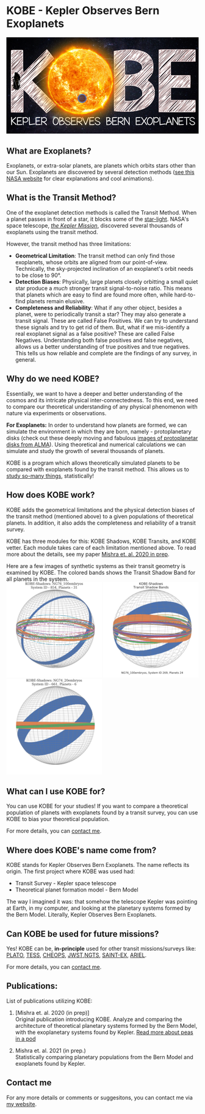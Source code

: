 # KOBE - Kepler Observes Bern Exoplanets

![](/images/kobe_compressed.png)

## What are Exoplanets? 

Exoplanets, or extra-solar planets, are planets which orbits stars other than our Sun. Exoplanets are discovered by several detection methods ([see this NASA website](https://exoplanets.nasa.gov/alien-worlds/ways-to-find-a-planet/#) for clear explanations and cool animations). 

## What is the Transit Method?

One of the exoplanet detection methods is called the Transit Method. When a planet passes in front of a star, it blocks some of the [star-light](https://www.youtube.com/watch?v=Pgum6OT_VH8). NASA's space telescope, [*the Kepler Mission*](https://www.nasa.gov/mission_pages/kepler/overview/index.html), discovered several thousands of exoplanets using the transit method.  

However, the transit method has three limitations:
* **Geometrical Limitation**: The transit method can only find those exoplanets, whose orbits are aligned from our point-of-view. Technically, the sky-projected inclination of an exoplanet's orbit needs to be close to 90&deg;. 
* **Detection Biases**: Physically, large planets closely orbitting a small quiet star produce a *much* stronger transit signal-to-noise ratio. This means that planets which are easy to find are found more often, while hard-to-find planets remain elusive. 
* **Completeness and Reliability**: What if any other object, besides a planet, were to periodically transit a star? They may also generate a transit signal. These are called False Positives. We can try to understand these signals and try to get rid of them. But, what if we mis-identify a real exoplanet signal as a false positive? These are called False Negatives. Understanding both false positives and false negatives, allows us a better understanding of true positives and true negatives. This tells us how reliable and complete are the findings of any survey, in general. 

## Why do we need KOBE?

Essentially, we want to have a deeper and better understanding of the cosmos and its intricate physical inter-connectedness. To this end, we need to compare our theoretical understanding of any physical phenomenon with nature via experiments or observations. 

**For Exoplanets:** In order to understand how planets are formed, we can simulate the environment in which they are born, namely - protoplanetary disks (check out these deeply moving and fabulous [images of protoplanetar disks from ALMA](https://www.almaobservatory.org/en/images/almas-high-resolution-images-of-nearby-protoplanetary-disks/)). Using theoretical and numerical calculations we can simulate and study the growth of several thousands of planets. 

KOBE is a program which allows theoretically simulated planets to be compared with exoplanets found by the transit method. This allows us to [study so-many things](/images/house_dance.gif), statistically!

## How does KOBE work?

KOBE adds the geometrical limitations and the physical detection biases of the transit method (mentioned above) to a given populations of theoretical planets. In addition, it also adds the completeness and reliability of a transit survey.

KOBE has three modules for this: KOBE Shadows, KOBE Transits, and KOBE vetter. Each module takes care of each limitation mentioned above. To read more about the details, see  my paper [Mishra et. al. 2020 in prep](https://www.lokeshmishra.com/).

Here are a few images of synthetic systems as their transit geometry is examined by KOBE. The colored bands shows the Transit Shadow Band for all planets in the system.  
<img src="/images/ng76_sys854.png" width="250" height="250"/>
<img src="/images/ng76_sys269.png" width="250" height="250"/>
<img src="/images/ng74_sys661.png" width="250" height="250"/>

## What can I use KOBE for?

You can use KOBE for your studies! If you want to compare a theoretical population of planets with exoplanets found by a transit survey, you can use KOBE to bias your theoretical population. 

For more details, you can [contact me](https://www.lokeshmishra.com/).

## Where does KOBE's name come from?

KOBE stands for Kepler Observes Bern Exoplanets. The name reflects its origin. The first project where KOBE was used had:
* Transit Survey - Kepler space telescope
* Theoretical planet formation model - Bern Model

The way I imagined it was: that somehow the telescope Kepler was pointing at Earth, in my computer, and looking at the planetary systems formed by the Bern Model. Literally, Kepler Observes Bern Exoplanets.

## Can KOBE be used for future missions? 

Yes! 
KOBE can be, **in-principle** used for other transit missions/surveys like: [PLATO](https://sci.esa.int/web/plato/), [TESS](https://tess.mit.edu/), [CHEOPS](https://cheops.unibe.ch/), [JWST](https://www.jwst.nasa.gov/),[NGTS](http://ngtransits.org/), [SAINT-EX](https://www.saintex.unibe.ch/), [ARIEL](https://arielmission.space/).

For more details, you can [contact me](https://www.lokeshmishra.com/).

## Publications:

List of publications utilizing KOBE:

1. [Mishra et. al. 2020 (in prep)]  
Original publication introducing KOBE. Analyze and comparing the architecture of theoretical planetary systems formed by the Bern Model, with the exoplanetary systems found by Kepler. [Read more about peas in a pod]()

2. Mishra et. al. 2021 (in prep.)  
Statistically comparing planetary populations from the Bern Model and exoplanets found by Kepler.

## Contact me

For any more details or comments or suggesitons, you can contact me via [my website](https://www.lokeshmishra.com/). 
